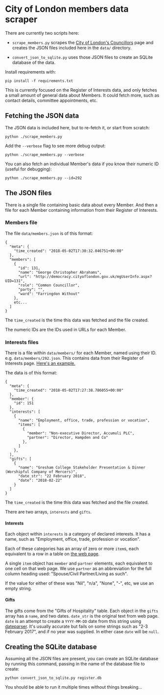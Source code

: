 # City of London members data scraper

There are currently two scripts here:

* `scrape_members.py` scrapes the [City of London's Councillors][colc] page and creates the JSON files included here in the `data/` directory.

* `convert_json_to_sqlite.py` uses those JSON files to create an SQLite database of the data.

[colc]: http://democracy.cityoflondon.gov.uk/mgMemberIndex.aspx?VW=TABLE&PIC=1&FN=

Install requirements with:

    pip install -f requirements.txt

This is currently focused on the Register of Interests data, and only fetches a small amount of general data about Members. It could fetch more, such as contact details, committee appointments, etc.


## Fetching the JSON data

The JSON data is included here, but to re-fetch it, or start from scratch:

    python ./scrape_members.py

Add the `--verbose` flag to see more debug output:

    python ./scrape_members.py --verbose

You can also fetch an individual Member's data if you know their numeric ID (useful for debugging):

    python ./scrape_members.py --id=292

## The JSON files

There is a single file containing basic data about every Member. And then a file for each Member containing information from their Register of Interests.

### Members file

The file `data/members.json` is of this format:

    {
      "meta": {
        "time_created": "2018-05-02T17:30:32.046751+00:00"
      },
      "members": [
        {
          "id": 131,
          "name": "George Christopher Abrahams",
          "url": "http://democracy.cityoflondon.gov.uk/mgUserInfo.aspx?UID=131",
          "role": "Common Councillor",
          "party": "",
          "ward": "Farringdon Without"
        },
        etc...
      ]
    }

The `time_created` is the time this data was fetched and the file created.

The numeric IDs are the IDs used in URLs for each Member.

### Interests files

There is a file within `data/members/` for each Member, named using their ID. e.g. `data/members/292.json`. This contains data from their Register of Interests page. [Here's an example.](interests)

The data is of this format:

    {
      "meta": {
        "time_created": "2018-05-02T17:27:38.786055+00:00"
      },
      "member": {
        "id": 151
      },
      "interests": [
        {
          "name": "Employment, office, trade, profession or vocation",
          "items": [
            {
              "member": "Non-executive Director, Accumuli PLC",
              "partner": "Director, Hampden and Co"
            },
          ]
        },
      ],
      "gifts": [
        {
          "name": "Gresham College Stakeholder Presentation & Dinner (Worshipful Company of Mercers)",
          "date_str": "22 February 2018",
          "date": "2018-02-22"
        }
      ]
    }

The `time_created` is the time this data was fetched and the file created.

There are two arrays, `interests` and `gifts`.

#### Interests

Each object within `interests` is a category of declared interests. It has a name, such as "Employment, office, trade, profession or vocation".

Each of these categories has an array of zero or more `item`s, each equivalent to a row in a table on [the web page][interests].

A single `item` object has `member` and `partner` elements, each equivalent to one cell on that web page. We use `partner` as an abbreviation for the full column heading used: "Spouse/Civil Partner/Living as such".

If the value for either of these was "Nil", "n/a", "None", "-", etc, we use an empty string.

#### Gifts

The gifts come from the "Gifts of Hospitality" table. Each object in the `gifts` array has a `name`, and two dates. `date_str` is the original text from web page. `date` is an attempt to create a `YYYY-MM-DD` date from this string using [dateparser](https://github.com/scrapinghub/dateparser). It's usually accurate but fails on some strings such as "2-3 February 2017", and if no year was supplied. In either case `date` will be `null`.

[interests]: http://democracy.cityoflondon.gov.uk/mgDeclarationSubmission.aspx?UID=292&HID=2996&FID=0&HPID=505557255

## Creating the SQLite database

Assuming all the JSON files are present, you can create an SQLite database by running this command, passing in the name of the database file to create:

    python convert_json_to_sqlite.py register.db

You should be able to run it multiple times without things breaking...

